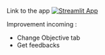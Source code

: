 Link to the app [![Streamlit App](https://static.streamlit.io/badges/streamlit_badge_black_white.svg)](https://crossfitapp-dse9skkd25c7u6kkjcwyjq.streamlit.app/)

Improvement incoming : 
- Change Objective tab
- Get feedbacks
